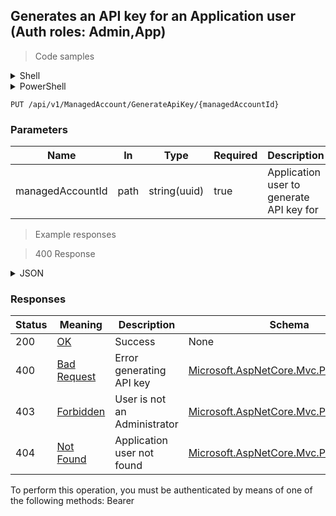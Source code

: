 
## Generates an API key for an Application user (Auth roles: Admin,App)

<a id="opIdGenerateApiKeyAsync"></a>

> Code samples

<details><summary>Shell</summary>


```shell
# You can also use wget
curl -X PUT /api/v1/ManagedAccount/GenerateApiKey/{managedAccountId} \
  -H 'Accept: application/json' \
  -H 'Authorization: Bearer TOKEN'

```


</details>

<details><summary>PowerShell</summary>


```powershell
# PowerShell example

$NPSUrl = "https://localhost:6500"

$Login = @{
    Login = "User"
    Password = "Password"
}
# Cookie container for multi-factor authentication
$WebSession = New-Object Microsoft.PowerShell.Commands.WebRequestSession
$Token = Invoke-RestMethod -Uri "$($NPSUrl)/signinBody" -Method POST -Body (ConvertTo-Json $Login) -WebSession $WebSession -ContentType "application/json"
$Token = Invoke-RestMethod -Uri "$($NPSUrl)/signin2fa" -Method Post -Body $MfaCode -Headers @{Authorization = "Bearer $Token"} -WebSession $WebSession -ContentType "application/json"

$Headers = @{
    Authorization = "Bearer $Token"
}
Invoke-RestMethod -Method PUT -Uri "$($NPSUrl)/api/v1/ManagedAccount/GenerateApiKey/{managedAccountId}" -Headers $Headers -ContentType "application/json"
```


</details>

`PUT /api/v1/ManagedAccount/GenerateApiKey/{managedAccountId}`

<h3 id="generates-an-api-key-for-an-application-user-(auth-roles:-admin,app)-parameters">Parameters</h3>

|Name|In|Type|Required|Description|
|---|---|---|---|---|
|managedAccountId|path|string(uuid)|true|Application user to generate API key for|

> Example responses

> 400 Response

<details><summary>JSON</summary>


```json
{
  "type": "string",
  "title": "string",
  "status": 0,
  "detail": "string",
  "instance": "string",
  "property1": null,
  "property2": null
}
```


</details>

<h3 id="generates-an-api-key-for-an-application-user-(auth-roles:-admin,app)-responses">Responses</h3>

|Status|Meaning|Description|Schema|
|---|---|---|---|
|200|[OK](https://tools.ietf.org/html/rfc7231#section-6.3.1)|Success|None|
|400|[Bad Request](https://tools.ietf.org/html/rfc7231#section-6.5.1)|Error generating API key|[Microsoft.AspNetCore.Mvc.ProblemDetails](../Models/microsoft.aspnetcore.mvc.problemdetails.md)|
|403|[Forbidden](https://tools.ietf.org/html/rfc7231#section-6.5.3)|User is not an Administrator|[Microsoft.AspNetCore.Mvc.ProblemDetails](../Models/microsoft.aspnetcore.mvc.problemdetails.md)|
|404|[Not Found](https://tools.ietf.org/html/rfc7231#section-6.5.4)|Application user not found|[Microsoft.AspNetCore.Mvc.ProblemDetails](../Models/microsoft.aspnetcore.mvc.problemdetails.md)|

<aside class="warning">
To perform this operation, you must be authenticated by means of one of the following methods:
Bearer
</aside>



